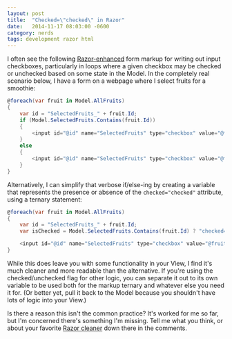 ```yaml
---
layout: post
title:  "Checked=\"checked\" in Razor"
date:   2014-11-17 08:03:00 -0600
category: nerds
tags: development razor html
---
```


I often see the following [Razor-enhanced](http://www.asp.net/mvc/overview/views) form markup for writing out input checkboxes, particularly in loops where a given checkbox may be checked or unchecked based on some state in the Model. In the completely real scenario below, I have a form on a webpage where I select fruits for a smoothie:
<!--more-->

```c#
@foreach(var fruit in Model.AllFruits)
{
    var id = "SelectedFruits_" + fruit.Id;
    if (Model.SelectedFruits.Contains(fruit.Id))
    {
        <input id="@id" name="SelectedFruits" type="checkbox" value="@fruit.Id" checked="checked" />
    }
    else
    {
        <input id="@id" name="SelectedFruits" type="checkbox" value="@fruit.Id" />
    }
}
```
Alternatively, I can simplify that verbose if/else-ing by creating a variable that represents the presence or absence of the `checked="checked"` attribute, using a ternary statement:

```c#
@foreach(var fruit in Model.AllFruits)
{
    var id = "SelectedFruits_" + fruit.Id;
    var isChecked = Model.SelectedFruits.Contains(fruit.Id) ? "checked=\"checked\"" : "";

    <input id="@id" name="SelectedFruits" type="checkbox" value="@fruit.Id" @isChecked/>
}
```

While this does leave you with some functionality in your View, I find it's much cleaner and more readable than the alternative. If you're using the checked/unchecked flag for other logic, you can separate it out to its own variable to be used both for the markup ternary and whatever else you need it for. (Or better yet, pull it back to the Model because you shouldn't have lots of logic into your View.)

Is there a reason this isn't the common practice? It's worked for me so far, but I'm concerned there's something I'm missing. Tell me what you think, or about your favorite [Razor cleaner](http://i.imgur.com/ykc2UCx.jpg) down there in the comments.
